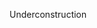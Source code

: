 Underconstruction

<!-- # Pinboard

> https://pinboard-25.web.app/

## Table of Contents

- [Introduction](#01)
- [Install](#02)
- [Usage](#03)
- [Taskflow](#04)
- [Features](#05)
- [Preview](#06)
- [Tools](#07)
- [APIs](#08)
- [Resource](#09)
- [Change Log](#10)

#

## <span id="01">Introduction</span>

Beside my academic studies, I always passionated about making projects either is helping me to solve problems or just practice certain skills. Mostly I would just wirte down my ideas on my mac notepad. However, I feel not really efficient because I need to change back and forth between Github project and my notepad to manage my projects. Thus, I came up the idea that I want to build a app that could manage my projects with different status such as completed, working, ...etc.

Later on, I found maybe it could be used with other people which everyone post projects on the room, and other people could ask for joining it or just learned about.

#

## <span id="02">Install</span>

> `npm install`

#

## <span id="03">Usage</span>

> `npm start`

#

## <span id="04">Taskflow</span>



#

## <span id="05">Features</span>

- Add a project to your workflow and track the status as you working
- Change the status of your project
- Basic kanban style to manage projects
- Add other contributors to your projects
- Explore other people's projects

#

## <span id="06">Preview</span>

>

#

## <span id="07">Tools</span>

- HTML5, CSS3
- JavaScript
- React
- Sass
- Firebase

#

## <span id="08">API & Libraries </span>

- [Google Map React](https://github.com/google-map-react/google-map-react)
- [Material UI Framework](https://material-ui.com/)
- [jQuery](https://jquery.com/)
- [AOS](https://github.com/michalsnik/aos)

#

## <span id="09">Resources</span>

- [FLATICON](https://www.flaticon.com/home)
- [Freepik](https://www.freepik.com/)


#

## <span id="11">Change Log</span>


 -->
